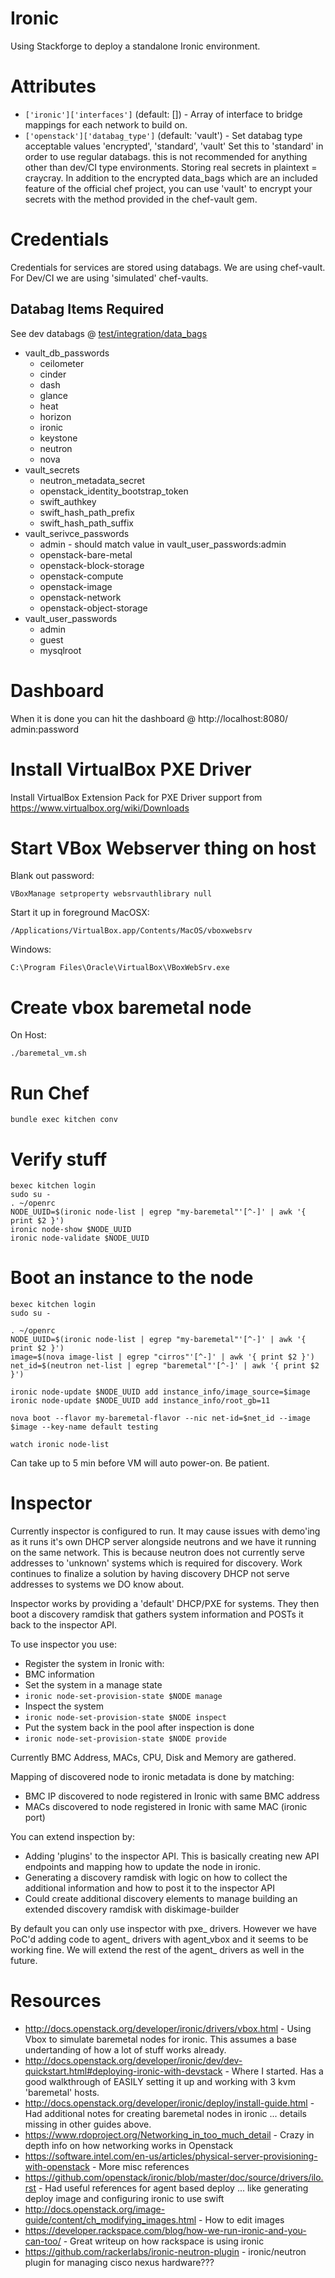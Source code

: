 Ironic
======

Using Stackforge to deploy a standalone Ironic environment.

# Attributes

* `['ironic']['interfaces']` (default: []) - Array of interface to bridge mappings for each network to build on.
* `['openstack']['databag_type']` (default: 'vault') - Set databag type acceptable values
  'encrypted', 'standard', 'vault' Set this to 'standard' in order to use regular databags.
  this is not recommended for anything other than dev/CI
  type environments.  Storing real secrets in plaintext = craycray.
  In addition to the encrypted data_bags which are an included
  feature of the official chef project, you can use 'vault' to
  encrypt your secrets with the method provided in the chef-vault gem.

# Credentials

Credentials for services are stored using databags.  We are using chef-vault.
For Dev/CI we are using 'simulated' chef-vaults.

## Databag Items Required

See dev databags @ [test/integration/data_bags](test/integration/data_bags)

* vault_db_passwords
  * ceilometer
  * cinder
  * dash
  * glance
  * heat
  * horizon
  * ironic
  * keystone
  * neutron
  * nova
* vault_secrets
  * neutron_metadata_secret
  * openstack_identity_bootstrap_token
  * swift_authkey
  * swift_hash_path_prefix
  * swift_hash_path_suffix
* vault_serivce_passwords
  * admin - should match value in vault_user_passwords:admin
  * openstack-bare-metal
  * openstack-block-storage
  * openstack-compute
  * openstack-image
  * openstack-network
  * openstack-object-storage
* vault_user_passwords
  * admin
  * guest
  * mysqlroot

# Dashboard

When it is done you can hit the dashboard @ http://localhost:8080/ admin:password

# Install VirtualBox PXE Driver
Install VirtualBox Extension Pack for PXE Driver support from https://www.virtualbox.org/wiki/Downloads

# Start VBox Webserver thing on host
Blank out password:
```
VBoxManage setproperty websrvauthlibrary null
```

Start it up in foreground
MacOSX:
```
/Applications/VirtualBox.app/Contents/MacOS/vboxwebsrv
```

Windows:
```
C:\Program Files\Oracle\VirtualBox\VBoxWebSrv.exe
```

# Create vbox baremetal node
On Host:
```
./baremetal_vm.sh
```

# Run Chef
```
bundle exec kitchen conv
```

# Verify stuff

```
bexec kitchen login
sudo su -
. ~/openrc
NODE_UUID=$(ironic node-list | egrep "my-baremetal"'[^-]' | awk '{ print $2 }')
ironic node-show $NODE_UUID
ironic node-validate $NODE_UUID
```

# Boot an instance to the node

```
bexec kitchen login
sudo su -

. ~/openrc
NODE_UUID=$(ironic node-list | egrep "my-baremetal"'[^-]' | awk '{ print $2 }')
image=$(nova image-list | egrep "cirros"'[^-]' | awk '{ print $2 }')
net_id=$(neutron net-list | egrep "baremetal"'[^-]' | awk '{ print $2 }')

ironic node-update $NODE_UUID add instance_info/image_source=$image
ironic node-update $NODE_UUID add instance_info/root_gb=11

nova boot --flavor my-baremetal-flavor --nic net-id=$net_id --image $image --key-name default testing

watch ironic node-list
```

Can take up to 5 min before VM will auto power-on.  Be patient.

# Inspector

Currently inspector is configured to run.  It may cause issues with demo'ing as it runs it's own DHCP server alongside neutrons and we have it running on the same network.  This is because neutron does not currently serve addresses to 'unknown' systems which is required for discovery.  Work continues to finalize a solution by having discovery DHCP not serve addresses to systems we DO know about.

Inspector works by providing a 'default' DHCP/PXE for systems.  They then boot a discovery ramdisk that gathers system information and POSTs it back to the inspector API.

To use inspector you use:
* Register the system in Ironic with:
 * BMC information
* Set the system in a manage state
 * `ironic node-set-provision-state $NODE manage`
* Inspect the system
 * `ironic node-set-provision-state $NODE inspect`
* Put the system back in the pool after inspection is done
 * `ironic node-set-provision-state $NODE provide`

Currently BMC Address, MACs, CPU, Disk and Memory are gathered.

Mapping of discovered node to ironic metadata is done by matching:
* BMC IP discovered to node registered in Ironic with same BMC address
* MACs discovered to node registered in Ironic with same MAC (ironic port)

You can extend inspection by:
* Adding 'plugins' to the inspector API.  This is basically creating new API endpoints and mapping how to update the node in ironic.
* Generating a discovery ramdisk with logic on how to collect the additional information and how to post it to the inspector API
 * Could create additional discovery elements to manage building an extended discovery ramdisk with diskimage-builder

By default you can only use inspector with pxe_ drivers.  However we have PoC'd adding code to agent_ drivers with agent_vbox and it seems to be working fine.  We will extend the rest of the agent_ drivers as well in the future.

# Resources

* http://docs.openstack.org/developer/ironic/drivers/vbox.html - Using Vbox to simulate baremetal nodes for ironic.  This assumes a base undertanding of how a lot of stuff works already.
* http://docs.openstack.org/developer/ironic/dev/dev-quickstart.html#deploying-ironic-with-devstack - Where I started.  Has a good walkthrough of EASILY setting it up and working with 3 kvm 'baremetal' hosts.
* http://docs.openstack.org/developer/ironic/deploy/install-guide.html - Had additional notes for creating baremetal nodes in ironic ... details missing in other guides above.
* https://www.rdoproject.org/Networking_in_too_much_detail - Crazy in depth info on how networking works in Openstack
* https://software.intel.com/en-us/articles/physical-server-provisioning-with-openstack - More misc references
* https://github.com/openstack/ironic/blob/master/doc/source/drivers/ilo.rst - Had useful references for agent based deploy ... like generating deploy image and configuring ironic to use swift
* http://docs.openstack.org/image-guide/content/ch_modifying_images.html - How to edit images
* https://developer.rackspace.com/blog/how-we-run-ironic-and-you-can-too/ - Great writeup on how rackspace is using ironic
* https://github.com/rackerlabs/ironic-neutron-plugin - ironic/neutron plugin for managing cisco nexus hardware???
